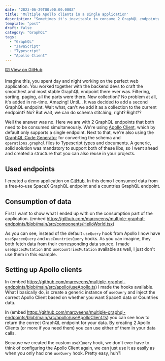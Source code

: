 ```yaml
---
date: '2023-06-29T00:00:00.000Z'
title: 'Multiple Apollo clients in a single application'
description: "Sometimes it's inevitable to consume 2 GraphQL endpoints in a single application, here's how to do that"
template: "post"
draft: false
category: "GraphQL"
tags:
  - "GraphQL"
  - "JavaScript"
  - "Typescript"
  - "Apollo Client"
---
```


<a href="https://github.com/marcveens/multiple-graphql-endpoints" target="_blank" rel="noopener noreferrer">⌨️ View on GitHub</a>

Imagine this, you spent day and night working on the perfect web application. You worked together with the backend devs to craft the smoothest and most stable GraphQL endpoint there ever was. Filtering, sorting, paging, all the parts were there. New collection? No problem at all, it's added in no-time. Amazing! Until... It was decided to add a second GraphQL endpoint. Wait what, can't we add it as a collection to the current endpoint? No? But wait, we can do schema stitching, right? Right??

Well the answer was no. Here we are with 2 GraphQL endpoints that both need to be consumed simultaneously. We're using [Apollo Client](https://www.apollographql.com/docs/react/), which by default only supports a single endpoint. Next to that, we're also using the [GraphQL Code Generator](https://the-guild.dev/graphql/codegen) for converting the schema and `operations.graphql` files to Typescript types and documents. A generic, solid solution was mandatory to support both of these libs, so I went ahead and created a structure that you can also reuse in your projects. 

## Used endpoints
I created a demo application on <a href="https://github.com/marcveens/multiple-graphql-endpoints" target="_blank" rel="noopener noreferrer">GitHub</a>. In this demo I consumed data from a free-to-use SpaceX GraphQL endpoint and a countries GraphQL endpoint.

## Consumption of data
First I want to show what I ended up with on the consumption part of the application. 
(embed https://github.com/marcveens/multiple-graphql-endpoints/blob/main/src/components/HelloWorld.tsx)

<github-embed owner="marcveens"></github-embed>

As you can see, instead of the default `useQuery` hook from Apollo I now have `useSpacexQuery` and `useCountriesQuery` hooks. As you can imagine, they both fetch data from their corresponding data source. I made `useSpacexMutation` and `useCountriesMutation` available as well, I just don't use them in this example.

## Setting up Apollo clients
In (embed https://github.com/marcveens/multiple-graphql-endpoints/blob/main/src/apollo/useApollo.ts) I made the hooks available. What I basically do, is create a generic instance of `useQuery` and inject the correct Apollo Client based on whether you want SpaceX data or Countries data.

In (embed https://github.com/marcveens/multiple-graphql-endpoints/blob/main/src/apollo/useApolloClient.ts) you can see how to return the correct GraphQL endpoint for your data. By creating 2 Apollo Clients (or more if you need them) you can use either of them in your data calls. 

Because we created the custom `useXQuery` hook, we don't ever have to think of configuring the Apollo Client again, we can just use it as easily as when you only had one `useQuery` hook. Pretty easy, huh?!

